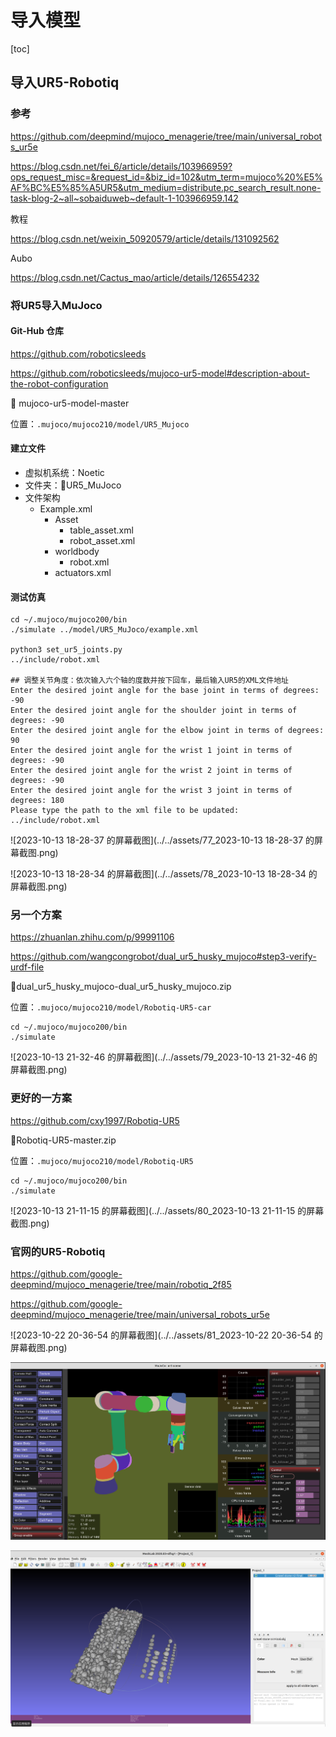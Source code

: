 # 导入模型

[toc]



## 导入UR5-Robotiq

### 参考

https://github.com/deepmind/mujoco_menagerie/tree/main/universal_robots_ur5e

https://blog.csdn.net/fei_6/article/details/103966959?ops_request_misc=&request_id=&biz_id=102&utm_term=mujoco%20%E5%AF%BC%E5%85%A5UR5&utm_medium=distribute.pc_search_result.none-task-blog-2~all~sobaiduweb~default-1-103966959.142

教程

https://blog.csdn.net/weixin_50920579/article/details/131092562

Aubo

https://blog.csdn.net/Cactus_mao/article/details/126554232

### 将UR5导入MuJoco

#### Git-Hub 仓库

https://github.com/roboticsleeds

https://github.com/roboticsleeds/mujoco-ur5-model#description-about-the-robot-configuration

:file_folder:  mujoco-ur5-model-master

位置：`.mujoco/mujoco210/model/UR5_Mujoco`

#### 建立文件

- 虚拟机系统：Noetic
- 文件夹：:file_folder:UR5_MuJoco
- 文件架构
  - Example.xml
    - Asset
      - table_asset.xml
      - robot_asset.xml
    - worldbody
      - robot.xml
    - actuators.xml



#### 测试仿真

```shell
cd ~/.mujoco/mujoco200/bin
./simulate ../model/UR5_MuJoco/example.xml

python3 set_ur5_joints.py
../include/robot.xml

## 调整关节角度：依次输入六个轴的度数并按下回车，最后输入UR5的XML文件地址
Enter the desired joint angle for the base joint in terms of degrees: -90
Enter the desired joint angle for the shoulder joint in terms of degrees: -90
Enter the desired joint angle for the elbow joint in terms of degrees: 90
Enter the desired joint angle for the wrist 1 joint in terms of degrees: -90
Enter the desired joint angle for the wrist 2 joint in terms of degrees: -90
Enter the desired joint angle for the wrist 3 joint in terms of degrees: 180
Please type the path to the xml file to be updated: ../include/robot.xml

```

![2023-10-13 18-28-37 的屏幕截图](../../assets/77_2023-10-13 18-28-37 的屏幕截图.png)

![2023-10-13 18-28-34 的屏幕截图](../../assets/78_2023-10-13 18-28-34 的屏幕截图.png)

### 另一个方案

https://zhuanlan.zhihu.com/p/99991106

https://github.com/wangcongrobot/dual_ur5_husky_mujoco#step3-verify-urdf-file

:file_folder:dual_ur5_husky_mujoco-dual_ur5_husky_mujoco.zip

位置：`.mujoco/mujoco210/model/Robotiq-UR5-car`

```shell
cd ~/.mujoco/mujoco200/bin
./simulate 

```

![2023-10-13 21-32-46 的屏幕截图](../../assets/79_2023-10-13 21-32-46 的屏幕截图.png)



### 更好的一方案

https://github.com/cxy1997/Robotiq-UR5

:file_folder:Robotiq-UR5-master.zip

位置：`.mujoco/mujoco210/model/Robotiq-UR5`

```shell
cd ~/.mujoco/mujoco200/bin
./simulate 

```



![2023-10-13 21-11-15 的屏幕截图](../../assets/80_2023-10-13 21-11-15 的屏幕截图.png)

### 官网的UR5-Robotiq

https://github.com/google-deepmind/mujoco_menagerie/tree/main/robotiq_2f85

https://github.com/google-deepmind/mujoco_menagerie/tree/main/universal_robots_ur5e

![2023-10-22 20-36-54 的屏幕截图](../../assets/81_2023-10-22 20-36-54 的屏幕截图.png)

![image-20231022204510202](../../assets/82_image-20231022204510202.png) 

![image-20231022210858771](../../assets/83_image-20231022210858771.png) 

